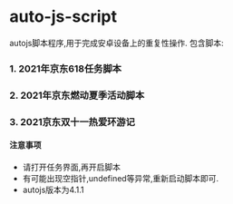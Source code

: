 # auto-js-script
autojs脚本程序,用于完成安卓设备上的重复性操作.
包含脚本:
### 1. 2021年京东618任务脚本
### 2. 2021年京东燃动夏季活动脚本
### 3. 2021京东双十一热爱环游记
#### 注意事项
- 请打开任务界面,再开启脚本
- 有可能出现空指针,undefined等异常,重新启动脚本即可.
- autojs版本为4.1.1
